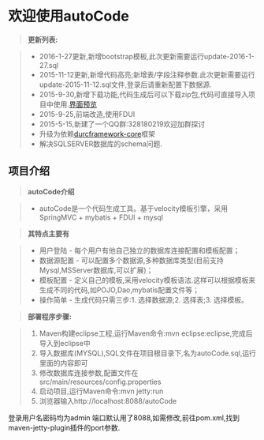 欢迎使用autoCode
===================
> **更新列表:**

> - 2016-1-27更新,新增bootstrap模板,此次更新需要运行update-2016-1-27.sql
> - 2015-11-12更新,新增代码高亮;新增表/字段注释参数.此次更新需要运行update-2015-11-12.sql文件,登录后请重新配置下数据源.
> - 2015-9-30,新增下载功能,代码生成后可以下载zip包,代码可直接导入项目中使用.[界面预览](https://git.oschina.net/durcframework/autoCode/wikis/autoCode%E6%96%B0%E7%89%88%E9%A2%84%E8%A7%88)
> - 2015-9-25,前端改造,使用FDUI
> - 2015-5-15,新建了一个QQ群:328180219欢迎加群探讨
> - 升级为依赖[durcframework-core](https://git.oschina.net/durcframework/durcframework-core)框架
> - 解决SQLSERVER数据库的schema问题.

项目介绍
-------------------
> **autoCode介绍**

> - autoCode是一个代码生成工具。基于velocity模板引擎，采用SpringMVC + mybatis + FDUI + mysql

> **其特点主要有**

> - 用户登陆 - 每个用户有他自己独立的数据库连接配置和模板配置；
> - 数据源配置 - 可以配置多个数据源,多种数据库类型(目前支持Mysql,MSServer数据库,可以扩展)；
> - 模板配置 - 定义自己的模板,采用velocity模板语法.这样可以根据模板来生成不同的代码,如POJO,Dao,mybatis配置文件等；
> - 操作简单 - 生成代码只需三步:1. 选择数据源;2. 选择表;3. 选择模板。

> **部署程序步骤:**

> 1. Maven构建eclipse工程,运行Maven命令:mvn eclipse:eclipse,完成后导入到eclipse中
> 2. 导入数据库(MYSQL),SQL文件在项目根目录下,名为autoCode.sql,运行里面的内容即可
> 3. 修改数据库连接参数,配置文件在src/main/resources/config.properties
> 4. 启动项目,运行Maven命令:mvn jetty:run
> 5. 浏览器输入http://localhost:8088/autoCode

登录用户名密码均为admin
端口默认用了8088,如需修改,前往pom.xml,找到maven-jetty-plugin插件的port参数.
